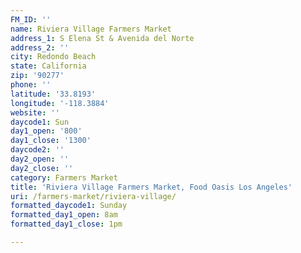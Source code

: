 ```yaml
---
FM_ID: ''
name: Riviera Village Farmers Market
address_1: S Elena St & Avenida del Norte
address_2: ''
city: Redondo Beach
state: California
zip: '90277'
phone: ''
latitude: '33.8193'
longitude: '-118.3884'
website: ''
daycode1: Sun
day1_open: '800'
day1_close: '1300'
daycode2: ''
day2_open: ''
day2_close: ''
category: Farmers Market
title: 'Riviera Village Farmers Market, Food Oasis Los Angeles'
uri: /farmers-market/riviera-village/
formatted_daycode1: Sunday
formatted_day1_open: 8am
formatted_day1_close: 1pm

---
```

